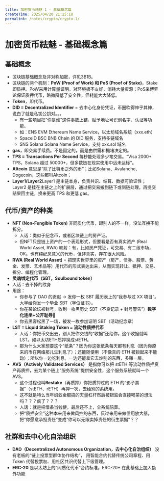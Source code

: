 ```yaml
---
title: 加密货币祛魅 1 - 基础概念篇
createTime: 2025/04/20 21:25:18
permalink: /notes/crypto/crypto-1/
---
```


# 加密货币祛魅 - 基础概念篇

## 基础概念
- 区块链基础概念及非对称加密，详见3B1B。
- 区块链的两个机制：**PoW (Proof of Work) **和** PoS (Proof of Stake)**，Stake即质押。PoW采用计算量证明，对环境极不友好，消耗大量资源；PoS采博弈论保证质押代币，略微降低了安全性，但耗能大大降低。
- **Token**，即代币。
- **DID = Decentralized Identifier** = 去中心化身份凭证，币圈吹得神乎其神，说白了就是私钥公钥对。。。
  - 有一些项目把“你是谁”这件事放上链，赋予地址可识别名字、认证等功能。
  - 如：ENS    EVM    Ethereum Name Service，以太坊域名系统（xxx.eth）
  - SpaceID    BSC    BNB Chain 的 DID 服务，支持多链域名
  - SNS    Solana    Solana Name Service，支持 xxx.sol 域名
- **gas**，即交易手续费。不是固定的，而是由供需和拥堵决定的。
- **TPS = Transactions Per Second** 每秒能处理多少笔交易。“Visa   2000+ TPS，Solana 超过 50000+，但多数链在现实使用中远未达标”。
- **Altcoin** 意思是“除了比特币之外的币”；比如Solana、Avalanche、Dogecoin，这些都叫Altcoin；
-  **Layer1/Layer2**Layer1 是主链本身，负责共识、结算、数据可验证性；Layer2 是挂在主链之上的扩展层，通过把交易搬到链下或侧链处理，再提交结果回主链，换来更高 TPS 和更低 gas。

## 代币/资产的种类
- **NFT (Non-Fungible Token)** 非同质化代币，跟别人的不一样，没法互换不能拆分。
  - 人话：类似于纪念币，或者区块链上的房产证。
  - 但NFT只是链上资产的一个表现形式，但要看是否有真实资产 (Real World Asset, RWA) 映射：有，比如房产凭证，可交易、有二级市场，OK。也有纯纪念意义的代币，但非真实，存在很大风险。
- **RWA (Real World Asset)** = 把现实世界里的资产（房产、债券、股票、黄金、发票、艺术品等）用代币的形式表达出来，从而实现转让、抵押、交易、拆分、编程化管理。
- **灵魂绑定代币（SBT，Soulbound token）**
 - 人话：去不掉的纹身
  - 用途：
    - 你参与了 DAO 的贡献 → 发你一枚 SBT    履历表上的“我参与过 XX 项目”。大学给你发一个毕业 SBT（学位证书）。
    - 你在某论坛被封号，收到一枚黑历史 SBT（不良记录 + 封号警告”）**数字化连坐+公开耻辱**:rofl:
    - 你去黑客松黑了一场，被发一枚参加证明 SBT（活动纪念章）
- **LST = Liquid Staking Token = 流动性质押代币** 
   - 人话：你把币交出去，别人把你交钱的“收据”还给你，这个收据就叫 LST。如以太坊ETH质押换成stETH。
   - 那为什么大家想要这个“纸条”？因为你这张纸条每天都有利息（因为你原来的币在网络那儿生利息了）；还能随便用（不像真的 ETH 被锁起来不能动）；所以你一边吃利息，一边还能拿它去炒别的东西，多赚一层。
- **AVS（Actively Validated Services）** 是指你可以把 stETH 等流动性质押资产再质押，去为某个链上“服务系统”提供安全性，这个服务系统就叫一个 AVS。
  - 这个过程也叫**Restake**（再质押）你把质押过的 ETH 的“影子票据”（stETH、rETH）再押一次，去给别的系统用。
  - 这不就是特么当年蚂蚁金服搞的天量杠杆然后被银监会直接喝茶的想法吗？？？疯了？？？
  - 人话：就是把借条当钱使，最后还不上，全系统陪葬。
  - 把“质押安全”这种本来用来做风控的东西，反过来用来做信用放大器，把“你愿意承担责任”变成“你可以无限卖掉责任的衍生票据”？？

## 社群和去中心化自治组织
- **DAO（Decentralized Autonomous Organization，去中心化自治组织）** 没有老板的“链上投票型群体协作结构”，
用智能合约代替传统公司章程、用 Token 代替投票权、用社区共识代替上下级管理。
- **ERC-20** 是以太坊上的“同质化代币”合约标准，ERC-20+ 在此基础上加入额外功能

